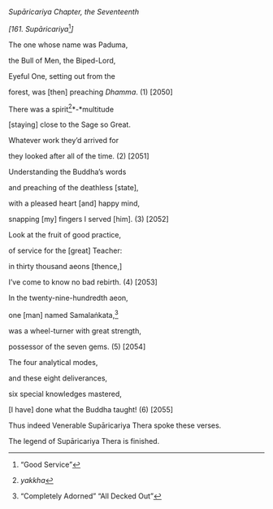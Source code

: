 *Supāricariya Chapter, the Seventeenth*

*\[161. Supāricariya*[^1]*\]*

The one whose name was Paduma,

the Bull of Men, the Biped-Lord,

Eyeful One, setting out from the

forest, was \[then\] preaching *Dhamma*. (1) \[2050\]

There was a spirit[^2]*-*multitude

\[staying\] close to the Sage so Great.

Whatever work they’d arrived for

they looked after all of the time. (2) \[2051\]

Understanding the Buddha’s words

and preaching of the deathless \[state\],

with a pleased heart \[and\] happy mind,

snapping \[my\] fingers I served \[him\]. (3) \[2052\]

Look at the fruit of good practice,

of service for the \[great\] Teacher:

in thirty thousand aeons \[thence,\]

I’ve come to know no bad rebirth. (4) \[2053\]

In the twenty-nine-hundredth aeon,

one \[man\] named Samalaṅkata,[^3]

was a wheel-turner with great strength,

possessor of the seven gems. (5) \[2054\]

The four analytical modes,

and these eight deliverances,

six special knowledges mastered,

\[I have\] done what the Buddha taught! (6) \[2055\]

Thus indeed Venerable Supāricariya Thera spoke these verses.

The legend of Supāricariya Thera is finished.

[^1]: “Good Service”

[^2]: *yakkha*

[^3]: “Completely Adorned” “All Decked Out”
